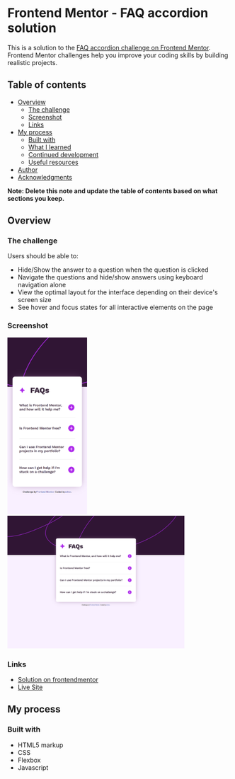 # Frontend Mentor - FAQ accordion solution

This is a solution to the [FAQ accordion challenge on Frontend Mentor](https://www.frontendmentor.io/challenges/faq-accordion-wyfFdeBwBz). Frontend Mentor challenges help you improve your coding skills by building realistic projects. 

## Table of contents

- [Overview](#overview)
  - [The challenge](#the-challenge)
  - [Screenshot](#screenshot)
  - [Links](#links)
- [My process](#my-process)
  - [Built with](#built-with)
  - [What I learned](#what-i-learned)
  - [Continued development](#continued-development)
  - [Useful resources](#useful-resources)
- [Author](#author)
- [Acknowledgments](#acknowledgments)

**Note: Delete this note and update the table of contents based on what sections you keep.**

## Overview

### The challenge

Users should be able to:

- Hide/Show the answer to a question when the question is clicked
- Navigate the questions and hide/show answers using keyboard navigation alone
- View the optimal layout for the interface depending on their device's screen size
- See hover and focus states for all interactive elements on the page

### Screenshot

<img src="./assets/screenshots/faq-accordion-mobile.png" height=400>
<img src="./assets/screenshots/faq-accordion-desktop.png" width=400>

### Links

- [Solution on frontendmentor](https://www.frontendmentor.io/solutions/faq-accordion-with-html-css-and-js-oSRhMs3PtW)
- [Live Site](https://cohoc.github.io/frontendmentor/faq-accordion-main/)

## My process

### Built with

- HTML5 markup
- CSS
- Flexbox
- Javascript

